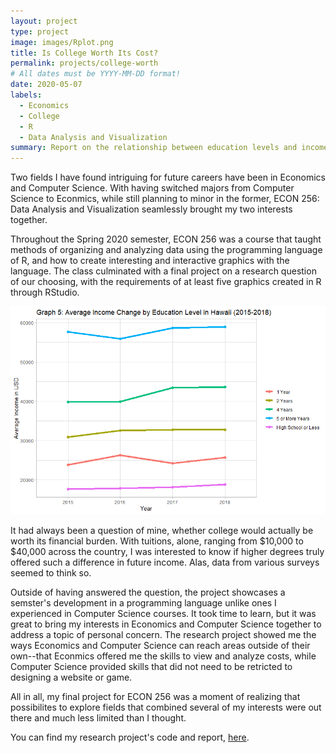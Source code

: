 ```yaml
---
layout: project
type: project
image: images/Rplot.png
title: Is College Worth Its Cost?
permalink: projects/college-worth
# All dates must be YYYY-MM-DD format!
date: 2020-05-07
labels:
  - Economics
  - College
  - R
  - Data Analysis and Visualization
summary: Report on the relationship between education levels and income with data organized, analyzed, and presented through the programming language, R.
---
```


Two fields I have found intriguing for future careers have been in Economics and Computer Science. With having switched majors from Computer Science to Econmics, while still planning to minor in the former, ECON 256: Data Analysis and Visualization seamlessly brought my two interests together.

Throughout the Spring 2020 semester, ECON 256 was a course that taught methods of organizing and analyzing data using the programming language of R, and how to create interesting and interactive graphics with the language. The class culminated with a final project on a research question of our choosing, with the requirements of at least five graphics created in R through RStudio.

<img class="ui large right floated rounded image" src="../images/G5.png">

It had always been a question of mine, whether college would actually be worth its financial burden. With tuitions, alone, ranging from $10,000 to $40,000 across the country, I was interested to know if higher degrees truly offered such a difference in future income. Alas, data from various surveys seemed to think so.

Outside of having answered the question, the project showcases a semster's development in a programming language unlike ones I experienced in Computer Science courses. It took time to learn, but it was great to bring my interests in Economics and Computer Science together to address a topic of personal concern. The research project showed me the ways Economics and Computer Science can reach areas outside of their own--that Econmics offered me the skills to view and analyze costs, while Computer Science provided skills that did not need to be retricted to designing a website or game.

All in all, my final project for ECON 256 was a moment of realizing that possibilites to explore fields that combined several of my interests were out there and much less limited than I thought.

You can find my research project's code and report, [here](https://github.com/alison-t/econ-256-final-project).

